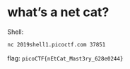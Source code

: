 # what’s a net cat?
Shell:
```bash
nc 2019shell1.picoctf.com 37851
```
flag: `picoCTF{nEtCat_Mast3ry_628e0244}`